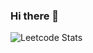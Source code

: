 ### Hi there 👋

![Leetcode Stats]([https://leetcard.jacoblin.cool/JacobLinCool](https://leetcard.jacoblin.cool/BigLadDylan?theme=dark&font=JetBrains%20Mono&ext=heatmap))

<!--
**BigLadDylan/BigLadDylan** is a ✨ _special_ ✨ repository because its `README.md` (this file) appears on your GitHub profile.

Here are some ideas to get you started:

- 🔭 I’m currently working on ...
- 🌱 I’m currently learning ...
- 👯 I’m looking to collaborate on ...
- 🤔 I’m looking for help with ...
- 💬 Ask me about ...
- 📫 How to reach me: ...
- 😄 Pronouns: ...
- ⚡ Fun fact: ...
-->
